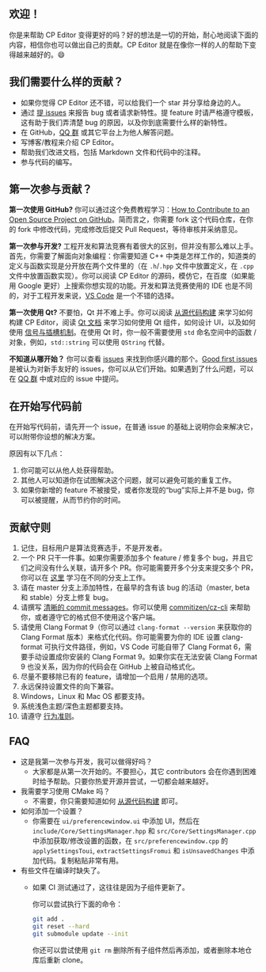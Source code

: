 ## 欢迎！

你是来帮助 CP Editor 变得更好的吗？好的想法是一切的开始，耐心地阅读下面的内容，相信你也可以做出自己的贡献。CP Editor 就是在像你一样的人的帮助下变得越来越好的。:smile:

## 我们需要什么样的贡献？

- 如果你觉得 CP Editor 还不错，可以给我们一个 star 并分享给身边的人。
- 通过 [提 issues](https://github.com/cpeditor/cpeditor/issues/new/choose) 来报告 bug 或者请求新特性。提 feature 时请严格遵守模板，这有助于我们弄清楚 bug 的原因，以及你到底需要什么样的新特性。
- 在 GitHub，[QQ 群](https://jq.qq.com/?_wv=1027&k=50eq8yF) 或其它平台上为他人解答问题。
- 写博客/教程来介绍 CP Editor。
- 帮助我们改进文档，包括 Markdown 文件和代码中的注释。
- 参与代码的编写。

## 第一次参与贡献？

**第一次使用 GitHub?** 你可以通过这个免费教程学习：[How to Contribute to an Open Source Project on GitHub](https://egghead.io/series/how-to-contribute-to-an-open-source-project-on-github)。简而言之，你需要 fork 这个代码仓库，在你的 fork 中修改代码，完成修改后提交 Pull Request，等待审核并采纳意见。

**第一次参与开发?** 工程开发和算法竞赛有着很大的区别，但并没有那么难以上手。首先，你需要了解面向对象编程：你需要知道 C++ 中类是怎样工作的，知道类的定义与函数实现是分开放在两个文件里的（在 `.h`/`.hpp` 文件中放置定义，在 `.cpp` 文件中放置函数实现）。你可以阅读 CP Editor 的源码，模仿它，在百度（如果能用 Google 更好）上搜索你想实现的功能。开发和算法竞赛使用的 IDE 也是不同的，对于工程开发来说，[VS Code](https://code.visualstudio.com/) 是一个不错的选择。

**第一次使用 Qt?** 不要怕，Qt 并不难上手。你可以阅读 [从源代码构建](INSTALL_zh-CN.md#从源代码构建) 来学习如何构建 CP Editor，阅读 [Qt 文档](https://doc.qt.io/) 来学习如何使用 Qt 组件，如何设计 UI，以及如何使用 [信号与插槽机制](https://doc.qt.io/qt-5/signalsandslots.html)。在使用 Qt 时，你一般不需要使用 `std` 命名空间中的函数 / 对象，例如，`std::string` 可以使用 `QString` 代替。

**不知道从哪开始？** 你可以查看 [issues](https://github.com/cpeditor/cpeditor/issues) 来找到你感兴趣的那个。[Good first issues](https://github.com/cpeditor/cpeditor/issues?q=is%3Aissue+is%3Aopen+label%3A%22good+first+issue%22) 是被认为对新手友好的 issues，你可以从它们开始。如果遇到了什么问题，可以在 [QQ 群](https://jq.qq.com/?_wv=1027&k=50eq8yF) 中或对应的 issue 中提问。

## 在开始写代码前

在开始写代码前，请先开一个 issue，在普通 issue 的基础上说明你会来解决它，可以附带你设想的解决方案。

原因有以下几点：

1. 你可能可以从他人处获得帮助。
2. 其他人可以知道你在试图解决这个问题，就可以避免可能的重复工作。
3. 如果你新增的 feature 不被接受，或者你发现的“bug”实际上并不是 bug，你可以被提醒，从而节约你的时间。

## 贡献守则

1. 记住，目标用户是算法竞赛选手，不是开发者。
2. 一个 PR 只干一件事。如果你需要添加多个 feature / 修复多个 bug，并且它们之间没有什么关联，请开多个 PR。你可能需要开多个分支来提交多个 PR，你可以在 [这里](https://learngitbranching.js.org/) 学习在不同的分支上工作。
3. 请在 master 分支上添加特性，在最早的含有该 bug 的活动（master, beta 和 stable）分支上修复 bug。
4. 请撰写 [清晰的 commit messages](https://chris.beams.io/posts/git-commit/)。你可以使用 [commitizen/cz-cli](https://github.com/commitizen/cz-cli) 来帮助你，或者遵守它的格式但不使用这个客户端。
5. 请使用 Clang Format 9（你可以通过 `clang-format --version` 来获取你的 Clang Format 版本）来格式化代码。你可能需要为你的 IDE 设置 clang-format 可执行文件路径，例如，VS Code 可能自带了 Clang Format 6，需要手动设置成你安装的 Clang Format 9。如果你实在无法安装 Clang Format 9 也没关系，因为你的代码会在 GitHub 上被自动格式化。
6. 尽量不要移除已有的 feature，请增加一个启用 / 禁用的选项。
7. 永远保持设置文件的向下兼容。
8. Windows，Linux 和 Mac OS 都要支持。
9. 系统浅色主题/深色主题都要支持。
10. 请遵守 [行为准则](../CODE_OF_CONDUCT.md)。

## FAQ

- 这是我第一次参与开发，我可以做得好吗？
  - 大家都是从第一次开始的。不要担心，其它 contributors 会在你遇到困难时给予帮助。只要你热爱开源并尝试，一切都会越来越好。
- 我需要学习使用 CMake 吗？
  - 不需要，你只需要知道如何 [从源代码构建](INSTALL_zh-CN.md#从源代码构建) 即可。
- 如何添加一个设置？
  - 你需要在 `ui/preferencewindow.ui` 中添加 UI，然后在 `include/Core/SettingsManager.hpp` 和 `src/Core/SettingsManager.cpp` 中添加获取/修改设置的函数，在 `src/preferencewindow.cpp` 的 `applySettingsToui`, `extractSettingsFromui` 和 `isUnsavedChanges` 中添加代码。复制粘贴非常有用。
- 有些文件在编译时缺失了。
  - 如果 CI 测试通过了，这往往是因为子组件更新了。

    你可以尝试执行下面的命令：

    ```sh
    git add .
    git reset --hard
    git submodule update --init
    ```

    你还可以尝试使用 `git rm` 删除所有子组件然后再添加，或者删除本地仓库后重新 clone。

